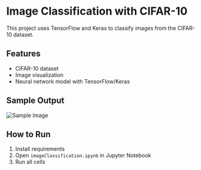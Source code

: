 # Image Classification with CIFAR-10

This project uses TensorFlow and Keras to classify images from the CIFAR-10 dataset.

## Features
- CIFAR-10 dataset
- Image visualization
- Neural network model with TensorFlow/Keras

## Sample Output
![Sample Image](55f542d8-102a-486c-b584-4739dc5a2d57.png)

## How to Run
1. Install requirements
2. Open `imageClassification.ipynb` in Jupyter Notebook
3. Run all cells
